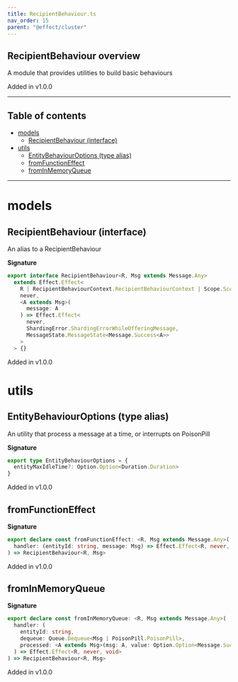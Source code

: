 ```yaml
---
title: RecipientBehaviour.ts
nav_order: 15
parent: "@effect/cluster"
---
```


## RecipientBehaviour overview

A module that provides utilities to build basic behaviours

Added in v1.0.0

---

<h2 class="text-delta">Table of contents</h2>

- [models](#models)
  - [RecipientBehaviour (interface)](#recipientbehaviour-interface)
- [utils](#utils)
  - [EntityBehaviourOptions (type alias)](#entitybehaviouroptions-type-alias)
  - [fromFunctionEffect](#fromfunctioneffect)
  - [fromInMemoryQueue](#frominmemoryqueue)

---

# models

## RecipientBehaviour (interface)

An alias to a RecipientBehaviour

**Signature**

```ts
export interface RecipientBehaviour<R, Msg extends Message.Any>
  extends Effect.Effect<
    R | RecipientBehaviourContext.RecipientBehaviourContext | Scope.Scope,
    never,
    <A extends Msg>(
      message: A
    ) => Effect.Effect<
      never,
      ShardingError.ShardingErrorWhileOfferingMessage,
      MessageState.MessageState<Message.Success<A>>
    >
  > {}
```

Added in v1.0.0

# utils

## EntityBehaviourOptions (type alias)

An utility that process a message at a time, or interrupts on PoisonPill

**Signature**

```ts
export type EntityBehaviourOptions = {
  entityMaxIdleTime?: Option.Option<Duration.Duration>
}
```

Added in v1.0.0

## fromFunctionEffect

**Signature**

```ts
export declare const fromFunctionEffect: <R, Msg extends Message.Any>(
  handler: (entityId: string, message: Msg) => Effect.Effect<R, never, MessageState.MessageState<Message.Success<Msg>>>
) => RecipientBehaviour<R, Msg>
```

Added in v1.0.0

## fromInMemoryQueue

**Signature**

```ts
export declare const fromInMemoryQueue: <R, Msg extends Message.Any>(
  handler: (
    entityId: string,
    dequeue: Queue.Dequeue<Msg | PoisonPill.PoisonPill>,
    processed: <A extends Msg>(msg: A, value: Option.Option<Message.Success<A>>) => Effect.Effect<never, never, void>
  ) => Effect.Effect<R, never, void>
) => RecipientBehaviour<R, Msg>
```

Added in v1.0.0
